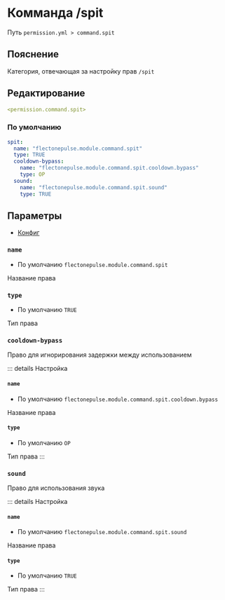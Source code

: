 # Комманда /spit
Путь `permission.yml > command.spit`

## Пояснение
Категория, отвечающая за настройку прав `/spit`

## Редактирование
```yaml
<permission.command.spit>
```

### По умолчанию
```yaml
spit:
  name: "flectonepulse.module.command.spit"
  type: TRUE
  cooldown-bypass:
    name: "flectonepulse.module.command.spit.cooldown.bypass"
    type: OP
  sound:
    name: "flectonepulse.module.command.spit.sound"
    type: TRUE
```

## Параметры

- [Конфиг](/ru/command/spit/)

### `name`
- По умолчанию `flectonepulse.module.command.spit`

Название права

### `type`
- По умолчанию `TRUE`

Тип права

### `cooldown-bypass`

Право для игнорирования задержки между использованием

::: details Настройка
#### `name`
- По умолчанию `flectonepulse.module.command.spit.cooldown.bypass`

Название права

#### `type`
- По умолчанию `OP`

Тип права
:::

### `sound`

Право для использования звука

::: details Настройка
#### `name`
- По умолчанию `flectonepulse.module.command.spit.sound`

Название права

#### `type`
- По умолчанию `TRUE`

Тип права
:::

<!--@include: @/ru/parts/permission.md-->

